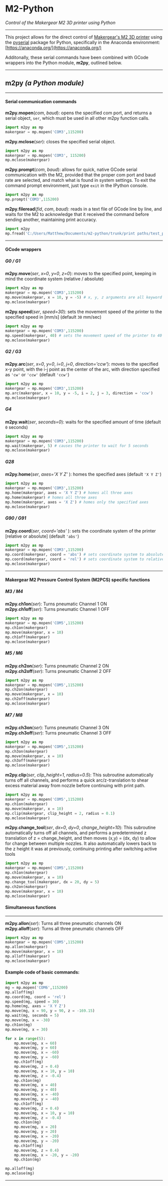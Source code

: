 # M2-Python
*Control of the Makergear M2 3D printer using Python*

---

This project allows for the direct control of [Makergear's M2 3D printer](https://www.makergear.com/products/m2) using the [pyserial](https://pythonhosted.org/pyserial/) package for Python, specifically in the Anaconda environment: [https://anaconda.org/](https://anaconda.org/)

Additonally, these serial commands have been combined with GCode wrappers into the Python module, **m2py**, outlined below. 

---
**m2py** *(a Python module)*
---
---
#### Serial communication commands 
**m2py.mopen**(*com*, *baud*): opens the specified com port, and returns a serial object, `ser`, which must be used in all other m2py function calls.
```python
import m2py as mp
makergear = mp.mopen('COM3',115200)
```
**m2py.mclose**(*ser*): closes the specified serial object.

```python
import m2py as mp
makergear = mp.mopen('COM3', 115200)
mp.mclose(makergear)
```
**m2py.prompt**(*com*, *baud*): allows for quick, native GCode serial communication with the M2, provided that the proper com port and baud rate are selected, and match what is found in system settings. To exit the command prompt environment, just type `exit` in the IPython console.
```python
import m2py as mp
mp.prompt('COM3',115200)
```
**m2py.fileread**(*fid*, *com*, *baud*): reads in a text file of GCode line by line, and waits for the M2 to acknowledge that it received the command before sending another, maintaining print accuracy.
```python
import m2py
mp.fread('C:/Users/Matthew/Documents/m2-python/trunk/print paths/test_path.txt','COM3',115200)
```
---
#### GCode wrappers
##### G0 / G1
**m2py.move**(*ser*, *x=0*, *y=0*, *z=0*): moves to the specified point, keeping in mind the coordinate system (relative / absolute)

```python
import m2py as mp
makergear = mp.mopen('COM3',115200)
mp.move(makergear, x = 10, y = -5) # x, y, z arguments are all keyword arguments, and default to 0 when not called
mp.mclose(makergear)
```
**m2py.speed**(*ser*, *speed=30*): sets the movement speed of the printer to the specified speed in [mm/s] (default `30` mm/sec)

```python
import m2py as mp
makergear = mp.mopen('COM3',115200)
mp.speed(makergear, 40) # sets the movement speed of the printer to 40 mm/s
mp.mclose(makergear)
```
##### G2 / G3
**m2py.arc**(*ser*, *x=0*, *y=0*, *i=0*, *j=0*, *direction='ccw'*): moves to the specified x-y point, with the i-j point as the center of the arc, with direction specified as `'cw'` or `'ccw'` (default `'ccw'`)

```python
import m2py as mp
makergear = mp.mopen('COM3',115200)
mp.arc(makergear, x = 10, y = -5, i = 2, j = 3, direction = 'ccw') 
mp.mclose(makergear)
```
##### G4
**m2py.wait**(*ser*, *seconds=0*): waits for the specified amount of time (default `0` seconds)

```python
import m2py as mp
makergear = mp.mopen('COM3',115200)
mp.wait(makergear, 5) # causes the printer to wait for 5 seconds 
mp.mclose(makergear)
```
##### G28
**m2py.home**(*ser*, *axes='X Y Z'* ): homes the specified axes (default `'X Y Z'`)

```python
import m2py as mp
makergear = mp.mopen('COM3',115200)
mp.home(makergear, axes = 'X Y Z') # homes all three axes
mp.home(makergear) # homes all three axes
mp.home(makergear, axes = 'X Z') # homes only the specified axes
mp.mclose(makergear)
```
##### G90 / G91
**m2py.coord**(*ser*, *coord='abs'* ): sets the coordinate system of the printer [relative or absolute] (default `'abs'`)

```python
import m2py as mp
makergear = mp.mopen('COM3',115200)
mp.coord(makergear, coord = 'abs') # sets coordinate system to absolute
mp.coord(makergear, coord = 'rel') # sets coordinate system to relative
mp.mclose(makergear)
```

---
#### Makergear M2 Pressure Control System (M2PCS) specific functions
##### M3 / M4
**m2py.ch1on**(*ser*): Turns pneumatic Channel 1 ON \
**m2py.ch1off**(*ser*): Turns pneumatic Channel 1 OFF
```python
import m2py as mp
makergear = mp.mopen('COM5',115200)
mp.ch1on(makergear)
mp.move(makergear, x = 10)
mp.ch1off(makergear)
mp.mclose(makergear)
```

##### M5 / M6
**m2py.ch2on**(*ser*): Turns pneumatic Channel 2 ON \
**m2py.ch2off**(*ser*): Turns pneumatic Channel 2 OFF
```python
import m2py as mp
makergear = mp.mopen('COM5',115200)
mp.ch2on(makergear)
mp.move(makergear, x = 10)
mp.ch2off(makergear)
mp.mclose(makergear)
```

##### M7 / M8
**m2py.ch3on**(*ser*): Turns pneumatic Channel 3 ON \
**m2py.ch3off**(*ser*): Turns pneumatic Channel 3 OFF
```python
import m2py as mp
makergear = mp.mopen('COM5',115200)
mp.ch3on(makergear)
mp.move(makergear, x = 10)
mp.ch3off(makergear)
mp.mclose(makergear)
```

**m2py.clip**(*ser*, *clip_height=1*, *radius=0.5*): This subroutine automatically turns off all channels, and performs a quick arc/z-translation to shear excess material away from nozzle before continuing with print path.
 ```python
import m2py as mp
makergear = mp.mopen('COM5',115200)
mp.ch1on(makergear)
mp.move(makergear, x = 10)
mp.clip(makergear, clip_height = 2, radius = 0.1)
mp.mclose(makergear)
```

**m2py.change_tool**(*ser*, *dx=0*, *dy=0*, *change_height=10*): This subroutine automatically turns off all channels, and performs a predetermined z translation of z = change_height, and then moves (x,y) = (dx, dy) to allow for change between multiple nozzles. It also automatically lowers back to the z height it was at previously, continuing printing after switching active tools
 ```python
import m2py as mp
makergear = mp.mopen('COM5',115200)
mp.ch1on(makergear)
mp.move(makergear, x = 10)
mp.change_tool(makergear, dx = 20, dy = 5)
mp.ch2on(makergear)
mp.move(makergear, x = 10)
mp.mclose(makergear)
```

#### Simultaneous functions
---
**m2py.allon**(*ser*): Turns all three pneumatic channels ON \
**m2py.alloff**(*ser*): Turns all three pneumatic channels OFF
 ```python
import m2py as mp
makergear = mp.mopen('COM5',115200)
mp.allon(makergear)
mp.move(makergear, x = 10)
mp.alloff(makergear)
mp.mclose(makergear)
```
#### Example code of basic commands:
 
```python
import m2py as mp
mg = mp.mopen('COM6',115200)
mp.alloff(mg)
mp.coord(mg, coord = 'rel')
mp.speed(mg, speed = 30)
mp.home(mg, axes = 'X Y Z')
mp.move(mg, x = 90, y = 90, z = -169.15)
mp.wait(mg, seconds = 5)
mp.move(mg, x = -30)
mp.ch1on(mg)
mp.move(mg, x = 30)

for x in range(5):
    mp.move(mg, x = 60)
    mp.move(mg, y = 60)
    mp.move(mg, x = -60)
    mp.move(mg, y = -60)
    mp.ch1off(mg)
    mp.move(mg, z = 0.4)
    mp.move(mg, x = 10, y = 10)
    mp.move(mg, z = -0.4)
    mp.ch1on(mg)
    mp.move(mg, x = 40)
    mp.move(mg, y = 40)
    mp.move(mg, x = -40)
    mp.move(mg, y = -40)
    mp.ch1off(mg)
    mp.move(mg, z = 0.4)
    mp.move(mg, x = 10, y = 10)
    mp.move(mg, z = -0.4)
    mp.ch1on(mg)
    mp.move(mg, x = 20)
    mp.move(mg, y = 20)
    mp.move(mg, x = -20)
    mp.move(mg, y = -20)
    mp.ch1off(mg)
    mp.move(mg, z = 0.4)
    mp.move(mg, x = -20, y = -20)
    mp.ch1on(mg)

mp.alloff(mg)
mp.mclose(mg)
```
---